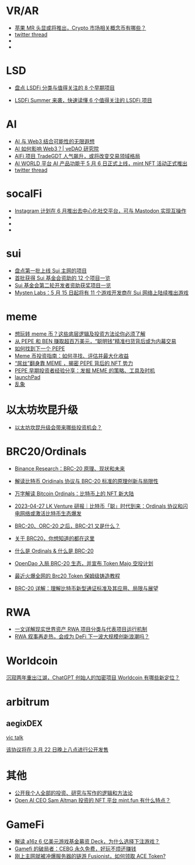 # VR/AR

- [苹果 MR 头显或将推出，Crypto 市场相关概念币有哪些？](https://www.theblockbeats.info/news/37139)
- [twitter thread](https://twitter.com/zachpumpit/status/1661030688441749506)
- []()
- []()

# LSD

- [盘点 LSDFi 分类与值得关注的 8 个早期项目](https://foresightnews.pro/article/detail/35140)

- [LSDFi Summer 来袭，快速读懂 6 个值得关注的 LSDFi 项目](https://foresightnews.pro/article/detail/34356)

# AI

- [AI 与 Web3 结合可能性的无限遐想](https://foresightnews.pro/article/detail/35215)
- [AI 如何影响 Web3？| veDAO 研究院](https://mirror.xyz/0x901eA9e4c3D637C73a368B2bCD0E708992baE49C/3rSYmFKCXaLpNMzKKhpOX945ENDw6i9R5sGF3Gi53_A)
- [AIFi 项目 TradeGDT 人气飙升，或将改变交易领域格局](https://www.theblockbeats.info/news/37308)
- [AI WORLD 平台 AI 产品功能于 5 月 6 日正式上线，mint NFT 活动正式推出](https://www.theblockbeats.info/news/36911)
- [twitter thread](https://twitter.com/CryptoHub210/status/1661069521321619458)

# socalFi

- [Instagram 计划在 6 月推出去中心化社交平台，可与 Mastodon 实现互操作](https://www.theblockbeats.info/flash/138807)
- []()
- []()
- []()

# sui

- [盘点第一批上线 Sui 主网的项目](https://www.theblockbeats.info/news/36875)
- [首批获得 Sui 基金会资助的 12 个项目一览](https://www.theblockbeats.info/news/34049?search=1)
- [Sui 基金会第二轮开发者资助获奖项目一览](https://www.theblockbeats.info/news/36840)
- [Mysten Labs：5 月 15 日起将有 11 个游戏开发商在 Sui 网络上陆续推出游戏](https://www.theblockbeats.info/flash/137224)

# meme

- [想玩转 meme 币？这些底层逻辑及投资方法论你必须了解](https://www.theblockbeats.info/news/36520)
- [从 PEPE 和 BEN 赚取超百万美元，“聪明钱”精准扫货背后或为内幕交易](https://www.panewslab.com/zh/articledetails/wmmupesz.html)
- [如何找到下一个 PEPE](https://www.theblockbeats.info/news/36910)
- [Meme 币投资指南：如何寻找、评估并最大化收益](https://www.theblockbeats.info/news/36908)
- [“屌丝”翻身靠 MEME ，揭密 PEPE 背后的 NFT 势力](https://www.techflowpost.com/article/detail_11822.html)
- [PEPE 早期投资者经验分享：发掘 MEME 的策略、工具及时机](https://www.panewslab.com/zh/articledetails/gyla3lyv.html)
- [launchPad](https://www.pinksale.finance/launchpad/0x9447209D974bcb9D8EE0F2B207a635C2Ed21F475?chain=BSC)
- [乱象](https://www.theblockbeats.info/news/36938)

# 以太坊坎昆升级

- [以太坊坎昆升级会带来哪些投资机会？](https://foresightnews.pro/article/detail/31842)

# BRC20/Ordinals

- [Binance Research：BRC-20 原理、现状和未来](https://www.theblockbeats.info/news/37130?search=1)
- [解读比特币 Oridinals 协议与 BRC-20 标准的原理创新与局限性](https://foresightnews.pro/article/detail/33462)

- [万字解读 Bitcoin Ordinals：比特币上的 NFT 新大陆](https://foresightnews.pro/article/detail/28543)

- [2023-04-27 LK Venture 研报｜比特币「聪」时代到来：Ordinals 协议和闪电网络或激活比特币生态爆发](https://www.theblockbeats.info/news/36842?search=1)

- [BRC-20、ORC-20 之后，BRC-21 又是什么？](https://www.odaily.news/post/5186935)

- [关于 BRC20，你想知道的都在这里](https://www.theblockbeats.info/news/36933?search=1)

- [什么是 Ordinals & 什么是 BRC-20](https://www.theblockbeats.info/news/36877)

- [OpenDao 入局 BRC-20 生态，并宣布 Token Majo 空投计划](https://www.theblockbeats.info/news/36877)

- [最近火爆全网的 Brc20 Token 保姆级铸造教程](https://www.theblockbeats.info/news/36848)
- [BRC-20 详解：理解比特币新型通证标准及其应用、局限与展望](https://mirror.xyz/0x421d67Be08E9B0B656763354b273f422E1527CdC/5VcND-gyMppsQQ0vAx5Gw-8iybPZnvGKvZGRnK0jv0w)

# RWA

- [一文详解现实世界资产 RWA 项目分类与代表项目运行机制](https://www.panewslab.com/zh/articledetails/hclw34al.html)
- [RWA 叙事再走热，会成为 DeFi 下一波大规模创新浪潮吗？](https://www.theblockbeats.info/news/36838)

# Worldcoin

[沉寂两年重出江湖，ChatGPT 创始人的加密项目 Worldcoin 有哪些新定位？](https://foresightnews.pro/article/detail/28791)

# arbitrum

## aegixDEX

[vic talk](https://youtu.be/MFHd9IGCErI)

[该协议将在 3 月 22 日晚上八点进行公开发售](https://twitter.com/victalk_eth/status/1638369629327486977)

# 其他

- [公开我个人全部的投资、研究与写作的逻辑和方法论](https://www.theblockbeats.info/news/34596?search=1)
- [Open AI CEO Sam Altman 投资的 NFT 平台 mint.fun 有什么特点？](https://www.theblockbeats.info/news/36457)

# GameFi

- [解读 a16z 6 亿美元游戏基金募资 Deck，为什么选择下注游戏？](https://foresightnews.pro/article/detail/33550)
- [Gamefi 的破局者：CEBG 永久免费，好玩不烦还赚钱](https://www.theblockbeats.info/news/36401)
- [刚上主网就被冲爆服务器的链游 Fusionist，如何领取 ACE Token?](https://www.theblockbeats.info/news/34156?search=1)
